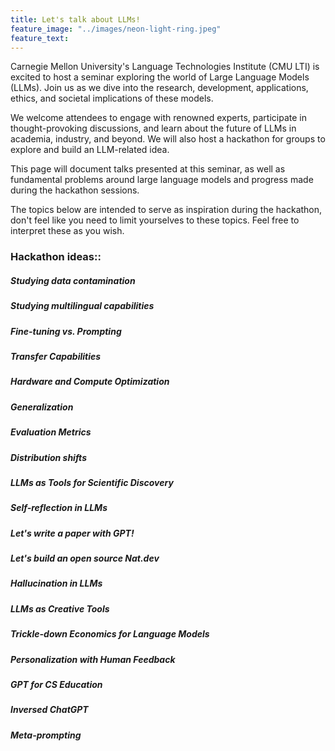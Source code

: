 ```yaml
---
title: Let's talk about LLMs!
feature_image: "../images/neon-light-ring.jpeg"
feature_text: 
---
```


Carnegie Mellon University's Language Technologies Institute (CMU LTI) is excited to host a seminar exploring the world of Large Language Models (LLMs). Join us as we dive into the research, development, applications, ethics, and societal implications of these models.

We welcome attendees to engage with renowned experts, participate in thought-provoking discussions, and learn about the future of LLMs in academia, industry, and beyond. We will also host a hackathon for groups to explore and build an LLM-related idea. 

This page will document talks presented at this seminar, as well as fundamental problems around large language models and progress made during the hackathon sessions. 

The topics below are intended to serve as inspiration during the hackathon, don't feel like you need to limit yourselves to these topics. Feel free to interpret these as you wish.

### Hackathon ideas::

##### Studying data contamination
##### Studying multilingual capabilities
##### Fine-tuning vs. Prompting 
##### Transfer Capabilities 
##### Hardware and Compute Optimization 
##### Generalization 
##### Evaluation Metrics 
##### Distribution shifts 
##### LLMs as Tools for Scientific Discovery 
##### Self-reflection in LLMs 
##### Let's write a paper with GPT! 
##### Let's build an open source Nat.dev 
##### Hallucination in LLMs 
##### LLMs as Creative Tools 
##### Trickle-down Economics for Language Models 
##### Personalization with Human Feedback 
##### GPT for CS Education 
##### Inversed ChatGPT
##### Meta-prompting 
